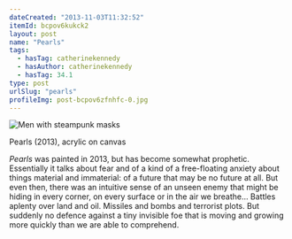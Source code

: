 ```yaml
---
dateCreated: "2013-11-03T11:32:52"
itemId: bcpov6kukck2
layout: post
name: "Pearls"
tags:
  - hasTag: catherinekennedy
  - hasAuthor: catherinekennedy
  - hasTag: 34.1
type: post
urlSlug: "pearls"
profileImg: post-bcpov6zfnhfc-0.jpg
---
```


![Men with steampunk masks](../images/post-bcpov6zfnhfc-0.jpg)
<!--nopreview--><div class="caption"><span>Pearls (2013), acrylic on canvas</span></div><!--/nopreview-->

*Pearls* was painted in 2013, but has become somewhat prophetic. Essentially it talks about fear and of a kind of a free-floating anxiety about things material and immaterial: of a future that may be no future at all. But even then, there was an intuitive sense of an unseen enemy that might be hiding in every corner, on every surface or in the air we breathe… Battles aplenty over land and oil. Missiles and bombs and terrorist plots. But suddenly no defence against a tiny invisible foe that is moving and growing more quickly than we are able to comprehend. 












 




